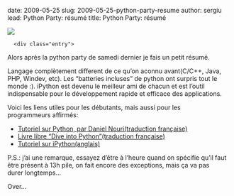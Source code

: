 date: 2009-05-25
slug: 2009-05-25-python-party-resume
author: sergiu
lead: Python Party: résumé
title: Python Party: résumé


[![](undefined)](undefined)

    
      <div class="entry">

Alors après la python party de samedi dernier je fais un petit&nbsp;résumé.

Langage complètement different de ce qu’on aconnu avant(C/C++, Java,
<span class="caps">PHP</span>, Windev, etc). Les “batteries incluses” de python ont surpris tout
le monde :). iPython est devenu le meilleur ami de chacun et est
l’outil indispensable pour le développement rapide et efficace des&nbsp;applications.

Voici les liens utiles pour les débutants, mais aussi pour les programmeurs&nbsp;affirmés:

*   [Tutoriel sur Python, par Daniel Nouri(traduction&nbsp;française)](http://dakarlug.org/blog/wp-content/uploads/2009/05/python_fr.pdf)
*   [Livre libre “Dive into Python”(traduction&nbsp;française)](http://diveintopython.adrahon.org/)
*   [Tutoriel sur&nbsp;iPython(anglais)](http://ipython.scipy.org/doc/manual/html/interactive/tutorial.html)

P.S.: j’ai une remarque, essayez d’être à l’heure quand on spécifie
qu’il faut être présent à 13h pile, on fait encore des exceptions, mais
ça va pas durer&nbsp;longtemps…

Over…
</div>

    